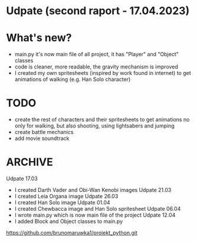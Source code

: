 # Udpate (second raport - 17.04.2023)

What's new?
====

 - main.py it's now main file of all project, it has "Player" and "Object" classes
 - code is cleaner, more readable, the gravity mechanism is improved
 - I created my own spritesheets (inspired by work found in internet)
    to get animations of walking (e.g. Han Solo character)

TODO
====

 - create the rest of characters and their spritesheets to get animations no
    only for walking, but also shooting, using lightsabers and jumping
 - create battle mechanics
 - add movie soundtrack

ARCHIVE
===
Udpate 17.03
 - I created Darth Vader and Obi-Wan Kenobi images
Udpate 21.03 
 - I created Leia Organa image
Udpate 26.03
 - I created Han Solo image
Udpate 01.04
 - I created Chewbacca image and Han Solo spritesheet
Udpate 06.04
 - I wrote main.py which is now main file of the project
Udpate 12.04
 - I added Block and Object classes to main.py

https://github.com/brunomaruwka1/projekt_python.git